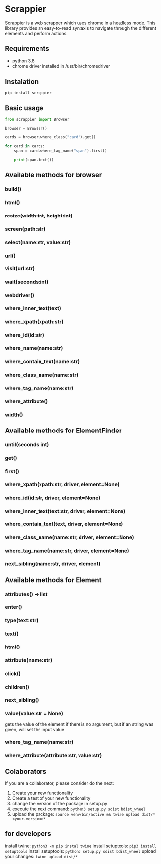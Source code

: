 # Scrappier

Scrappier is a web scrapper which uses chrome in a headless mode. This library provides an easy-to-read syntaxis to navigate through the different elements and perform actions.

## Requirements

* python 3.8
* chrome driver installed in /usr/bin/chromedriver

## Instalation

`pip install scrappier`

## Basic usage

```python
from scrappier import Browser

browser = Browser()

cards = browser.where_class("card").get()

for card in cards:
    span = card.where_tag_name("span").first()

    print(span.text())
```

## Available methods for browser

### build()

### html()

### resize(width:int, height:int)

### screen(path:str)

### select(name:str, value:str)

### url()

### visit(url:str)

### wait(seconds:int)

### webdriver()

### where_inner_text(text)

### where_xpath(xpath:str)

### where_id(id:str)

### where_name(name:str)

### where_contain_text(name:str)

### where_class_name(name:str)

### where_tag_name(name:str)

### where_attribute()

### width()

## Available methods for ElementFinder

### until(seconds:int)

### get()

### first()

### where_xpath(xpath:str, driver, element=None)

### where_id(id:str, driver, element=None)

### where_inner_text(text:str, driver, element=None)

### where_contain_text(text, driver, element=None)

### where_class_name(name:str, driver, element=None)

### where_tag_name(name:str, driver, element=None)

### next_sibling(name:str, driver, element)

## Available methods for Element

### attributes() -> list

### enter()

### type(text:str)

### text()

### html()

### attribute(name:str)

### click()

### children()

### next_sibling()

### value(value:str = None)

gets the value of the element if there is no argument, but if an string was given, will set the input value

### where_tag_name(name:str)

### where_attribute(attribute:str, value:str)

## Colaborators

If you are a collaborator, please consider do the next:

1. Create your new functionality
2. Create a test of your new functionality
3. change the version of the package in setup.py
4. execute the next command: `python3 setup.py sdist bdist_wheel`
5. upload the package: `source venv/bin/active && twine upload dist/*<your-version>*`

## for developers

install twine: `python3 -m pip instal twine`
install setuptools: `pip3 install setuptools`
install setuptools: `python3 setup.py sdist bdist_wheel`
upload your changes: `twine upload dist/*`